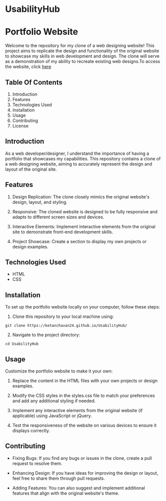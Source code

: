 # UsabilityHub


# Portfolio Website

Welcome to the repository for my clone of a web designing website! This project aims to replicate the design and functionality of the original website to showcase my skills in web development and design. The clone will serve as a demonstration of my ability to recreate existing web designs.To access the website, click [here](https://ketanchavan24.github.io/UsabilityHub/)



## Table Of Contents

1. Introduction
2. Features
3. Technologies Used
4. Installation
5. Usage
6. Contributing
7. License
## Introduction

As a web developer/designer, I understand the importance of having a portfolio that showcases my capabilities. This repository contains a clone of a web designing website, aiming to accurately represent the design and layout of the original site.
## Features

1. Design Replication: The clone closely mimics the original website's design, layout, and styling.

2. Responsive: The cloned website is designed to be fully responsive and adapts to different screen sizes and devices.

3. Interactive Elements: Implement interactive elements from the original site to demonstrate front-end development skills.

4. Project Showcase: Create a section to display my own projects or design examples.
## Technologies Used

- HTML
- CSS
## Installation

To set up the portfolio website locally on your computer, follow these steps:

1. Clone this repository to your local machine using:

```
git clone https://ketanchavan24.github.io/UsabilityHub/
```
2.  Navigate to the project directory:

```
cd UsabilityHub
```



## Usage

Customize the portfolio website to make it your own:

1. Replace the content in the HTML files with your own projects or design examples.

2. Modify the CSS styles in the styles.css file to match your preferences and add any additional styling if needed.

3. Implement any interactive elements from the original website (if applicable) using JavaScript or jQuery.

4. Test the responsiveness of the website on various devices to ensure it displays correctly.
## Contributing

- Fixing Bugs: If you find any bugs or issues in the clone, create a pull request to resolve them.

- Enhancing Design: If you have ideas for improving the design or layout, feel free to share them through pull requests.

- Adding Features: You can also suggest and implement additional features that align with the original website's theme.
